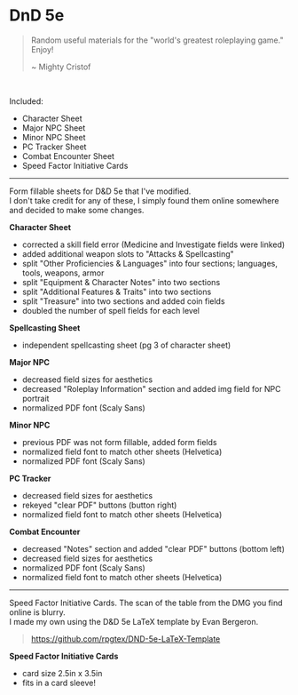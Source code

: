 # DnD 5e

>Random useful materials for the "world's greatest roleplaying game."   
>Enjoy!  
>      
>~ Mighty Cristof  

</br>

Included:
* Character Sheet
* Major NPC Sheet
* Minor NPC Sheet
* PC Tracker Sheet
* Combat Encounter Sheet
* Speed Factor Initiative Cards

---

Form fillable sheets for D&D 5e that I've modified.  
I don't take credit for any of these, I simply found them online somewhere and decided to make some changes.  


__Character Sheet__
  
* corrected a skill field error (Medicine and Investigate fields were linked)
* added additional weapon slots to "Attacks & Spellcasting"
* split "Other Proficiencies & Languages" into four sections; languages, tools, weapons, armor
* split "Equipment & Character Notes" into two sections
* split "Additional Features & Traits" into two sections
* split "Treasure" into two sections and added coin fields
* doubled the number of spell fields for each level

__Spellcasting Sheet__
* independent spellcasting sheet (pg 3 of character sheet)

__Major NPC__ 

* decreased field sizes for aesthetics
* decreased "Roleplay Information" section and added img field for NPC portrait
* normalized PDF font (Scaly Sans)

__Minor NPC__

* previous PDF was not form fillable, added form fields
* normalized field font to match other sheets (Helvetica)
* normalized PDF font (Scaly Sans)

__PC Tracker__

* decreased field sizes for aesthetics
* rekeyed "clear PDF" buttons (button right)
* normalized field font to match other sheets (Helvetica)

__Combat Encounter__

* decreased "Notes" section and added "clear PDF" buttons (bottom left)
* decreased field sizes for aesthetics
* normalized PDF font (Scaly Sans)
* normalized field font to match other sheets (Helvetica)

---

Speed Factor Initiative Cards. The scan of the table from the DMG you find online is blurry.
</br>
I made my own using the D&D 5e LaTeX template by Evan Bergeron.
>https://github.com/rpgtex/DND-5e-LaTeX-Template


__Speed Factor Initiative Cards__

* card size 2.5in x 3.5in 
* fits in a card sleeve!


